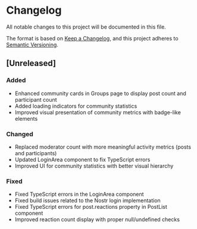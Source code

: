 # Changelog

All notable changes to this project will be documented in this file.

The format is based on [Keep a Changelog](https://keepachangelog.com/en/1.0.0/),
and this project adheres to [Semantic Versioning](https://semver.org/spec/v2.0.0.html).

## [Unreleased]

### Added
- Enhanced community cards in Groups page to display post count and participant count
- Added loading indicators for community statistics
- Improved visual presentation of community metrics with badge-like elements

### Changed
- Replaced moderator count with more meaningful activity metrics (posts and participants)
- Updated LoginArea component to fix TypeScript errors
- Improved UI for community statistics with better visual hierarchy

### Fixed
- Fixed TypeScript errors in the LoginArea component
- Fixed build issues related to the Nostr login implementation
- Fixed TypeScript errors for post.reactions property in PostList component
- Improved reaction count display with proper null/undefined checks